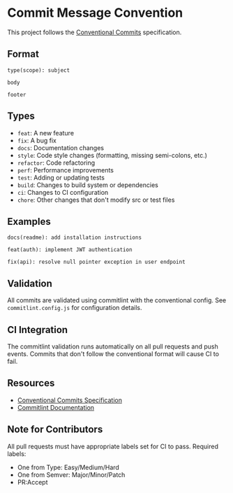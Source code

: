 # Commit Message Convention

This project follows the [Conventional Commits](https://www.conventionalcommits.org/) specification.

## Format

```
type(scope): subject

body

footer
```

## Types

- `feat`: A new feature
- `fix`: A bug fix
- `docs`: Documentation changes
- `style`: Code style changes (formatting, missing semi-colons, etc.)
- `refactor`: Code refactoring
- `perf`: Performance improvements
- `test`: Adding or updating tests
- `build`: Changes to build system or dependencies
- `ci`: Changes to CI configuration
- `chore`: Other changes that don't modify src or test files

## Examples

```
docs(readme): add installation instructions

feat(auth): implement JWT authentication

fix(api): resolve null pointer exception in user endpoint
```

## Validation

All commits are validated using commitlint with the conventional config.
See `commitlint.config.js` for configuration details.

## CI Integration

The commitlint validation runs automatically on all pull requests and push events.
Commits that don't follow the conventional format will cause CI to fail.

## Resources

- [Conventional Commits Specification](https://www.conventionalcommits.org/)
- [Commitlint Documentation](https://commitlint.js.org/)

## Note for Contributors

All pull requests must have appropriate labels set for CI to pass. Required labels:
- One from Type: Easy/Medium/Hard
- One from Semver: Major/Minor/Patch
- PR:Accept
